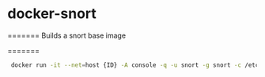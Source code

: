 # docker-snort

=======
Builds a snort base image

=======
```bash
 docker run -it --net=host {ID} -A console -q -u snort -g snort -c /etc/snort/snort.conf -i eth0
```
